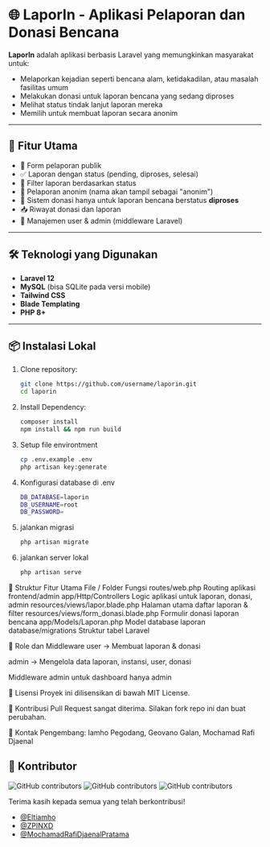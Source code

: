 # 🌐 LaporIn - Aplikasi Pelaporan dan Donasi Bencana

**LaporIn** adalah aplikasi berbasis Laravel yang memungkinkan masyarakat untuk:
- Melaporkan kejadian seperti bencana alam, ketidakadilan, atau masalah fasilitas umum
- Melakukan donasi untuk laporan bencana yang sedang diproses
- Melihat status tindak lanjut laporan mereka
- Memilih untuk membuat laporan secara anonim

---

## 🚀 Fitur Utama

- 📝 Form pelaporan publik
- ✅ Laporan dengan status (pending, diproses, selesai)
- 🧾 Filter laporan berdasarkan status
- 🔐 Pelaporan anonim (nama akan tampil sebagai "anonim")
- 💸 Sistem donasi hanya untuk laporan bencana berstatus **diproses**
- 📥 Riwayat donasi dan laporan
- 👤 Manajemen user & admin (middleware Laravel)

---

## 🛠️ Teknologi yang Digunakan

- **Laravel 12**
- **MySQL** (bisa SQLite pada versi mobile)
- **Tailwind CSS**
- **Blade Templating**
- **PHP 8+**

---

## 📦 Instalasi Lokal

1. Clone repository:
   ```bash
   git clone https://github.com/username/laporin.git
   cd laporin
2. Install Dependency:
   ```bash
   composer install
   npm install && npm run build
3. Setup file environtment
   ```bash
   cp .env.example .env
   php artisan key:generate

5. Konfigurasi database di .env
   ```bash
   DB_DATABASE=laporin
   DB_USERNAME=root
   DB_PASSWORD=
7. jalankan migrasi
   ```bash
   php artisan migrate
9. jalankan server lokal
    ```bash
    php artisan serve
📂 Struktur Fitur Utama
File / Folder	Fungsi
routes/web.php	Routing aplikasi frontend/admin
app/Http/Controllers	Logic aplikasi untuk laporan, donasi, admin
resources/views/lapor.blade.php	Halaman utama daftar laporan & filter
resources/views/form_donasi.blade.php	Formulir donasi laporan bencana
app/Models/Laporan.php	Model database laporan
database/migrations	Struktur tabel Laravel

🔐 Role dan Middleware
user → Membuat laporan & donasi

admin → Mengelola data laporan, instansi, user, donasi

Middleware admin untuk dashboard hanya admin

📜 Lisensi
Proyek ini dilisensikan di bawah MIT License.

🤝 Kontribusi
Pull Request sangat diterima. Silakan fork repo ini dan buat perubahan.

📧 Kontak
Pengembang: Iamho Pegodang, Geovano Galan, Mochamad Rafi Djaenal

## 👥 Kontributor

![GitHub contributors](https://img.shields.io/github/contributors/Eltiamho/WebLaporin?style=flat-square)
![GitHub contributors](https://img.shields.io/github/contributors/ZPINXD/Laporin?style=flat-square)
![GitHub contributors](https://img.shields.io/github/contributors/MochamadRafiDjaenalPratama/WebLaporin?style=flat-square)

Terima kasih kepada semua yang telah berkontribusi!

- [@Eltiamho](https://github.com/Eltiamho)
- [@ZPINXD](https://github.com/ZPINXD)
- [@MochamadRafiDjaenalPratama](https://github.com/MochamadRafiDjaenalPratama)
